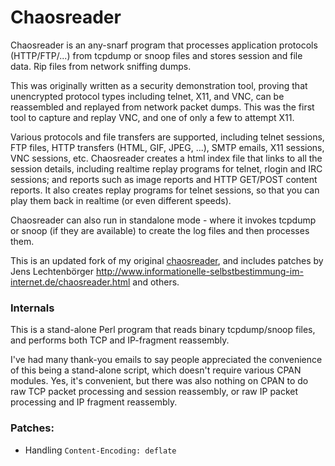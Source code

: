 Chaosreader
===========

Chaosreader is an any-snarf program that processes application protocols (HTTP/FTP/...) from tcpdump or snoop files and stores session and file data. Rip files from network sniffing dumps.

This was originally written as a security demonstration tool, proving that unencrypted protocol types including telnet, X11, and VNC, can be reassembled and replayed from network packet dumps. This was the first tool to capture and replay VNC, and one of only a few to attempt X11.

Various protocols and file transfers are supported, including telnet sessions, FTP files, HTTP transfers (HTML, GIF, JPEG, ...), SMTP emails, X11 sessions, VNC sessions, etc. Chaosreader creates a html index file that links to all the session details, including realtime replay programs for telnet, rlogin and IRC sessions; and reports such as image reports and HTTP GET/POST content reports.  It also creates replay programs for telnet sessions, so that you can play them back in realtime (or even different speeds).

Chaosreader can also run in standalone mode - where it invokes tcpdump or snoop (if they are available) to create the log files and then processes them.

This is an updated fork of my original [chaosreader](http://www.brendangregg.com/chaosreader.html), and includes patches by Jens Lechtenbörger http://www.informationelle-selbstbestimmung-im-internet.de/chaosreader.html and others.

### Internals

This is a stand-alone Perl program that reads binary tcpdump/snoop files, and performs both TCP and IP-fragment reassembly.

I've had many thank-you emails to say people appreciated the convenience of this being a stand-alone script, which doesn't require various CPAN modules. Yes, it's convenient, but there was also nothing on CPAN to do raw TCP packet processing and session reassembly, or raw IP packet processing and IP fragment reassembly.

### Patches:

* Handling `Content-Encoding: deflate`
